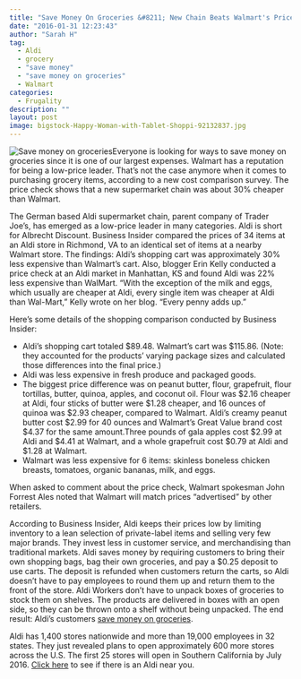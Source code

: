 ```yaml
---
title: "Save Money On Groceries &#8211; New Chain Beats Walmart's Prices"
date: "2016-01-31 12:23:43"
author: "Sarah H"
tag:
  - Aldi
  - grocery
  - "save money"
  - "save money on groceries"
  - Walmart
categories:
  - Frugality
description: ""
layout: post
image: bigstock-Happy-Woman-with-Tablet-Shoppi-92132837.jpg
---
```


![Save money on groceries](http://moderntips.com/wp-content/uploads/2016/01/bigstock-Happy-young-woman-with-grocery-114856625-1024x512.jpg)Everyone is looking for ways to save money on groceries since it is one of our largest expenses. Walmart has a reputation for being a low-price leader. That’s not the case anymore when it comes to purchasing grocery items, according to a new cost comparison survey. The price check shows that a new supermarket chain was about 30% cheaper than Walmart.

The German based Aldi supermarket chain, parent company of Trader Joe’s, has emerged as a low-price leader in many categories. Aldi is short for Albrecht Discount. Business Insider compared the prices of 34 items at an Aldi store in Richmond, VA to an identical set of items at a nearby Walmart store. The findings: Aldi’s shopping cart was approximately 30% less expensive than Walmart’s cart. Also, blogger Erin Kelly conducted a price check at an Aldi market in Manhattan, KS and found Aldi was 22% less expensive than WalMart. “With the exception of the milk and eggs, which usually are cheaper at Aldi, every single item was cheaper at Aldi than Wal-Mart,” Kelly wrote on her blog. “Every penny adds up.”

Here’s some details of the shopping comparison conducted by Business Insider:

- Aldi’s shopping cart totaled $89.48. Walmart’s cart was $115.86. (Note: they accounted for the products’ varying package sizes and calculated those differences into the final price.)
- Aldi was less expensive in fresh produce and packaged goods.
- The biggest price difference was on peanut butter, flour, grapefruit, flour tortillas, butter, quinoa, apples, and coconut oil. Flour was $2.16 cheaper at Aldi, four sticks of butter were $1.28 cheaper, and 16 ounces of quinoa was $2.93 cheaper, compared to Walmart. Aldi’s creamy peanut butter cost $2.99 for 40 ounces and Walmart’s Great Value brand cost $4.37 for the same amount.Three pounds of gala apples cost $2.99 at Aldi and $4.41 at Walmart, and a whole grapefruit cost $0.79 at Aldi and $1.28 at Walmart.
- Walmart was less expensive for 6 items: skinless boneless chicken breasts, tomatoes, organic bananas, milk, and eggs.

When asked to comment about the price check, Walmart spokesman John Forrest Ales noted that Walmart will match prices “advertised” by other retailers.

According to Business Insider, Aldi keeps their prices low by limiting inventory to a lean selection of private-label items and selling very few major brands. They invest less in customer service, and merchandising than traditional markets. Aldi saves money by requiring customers to bring their own shopping bags, bag their own groceries, and pay a $0.25 deposit to use carts. The deposit is refunded when customers return the carts, so Aldi doesn’t have to pay employees to round them up and return them to the front of the store. Aldi Workers don’t have to unpack boxes of groceries to stock them on shelves. The products are delivered in boxes with an open side, so they can be thrown onto a shelf without being unpacked. The end result: Aldi’s customers [save money on groceries](/16-smartphone-apps-that-pay-you).

Aldi has 1,400 stores nationwide and more than 19,000 employees in 32 states. They just revealed plans to open approximately 600 more stores across the U.S. The first 25 stores will open in Southern California by July 2016. [ Click here](http://storelocator.aldi.us/Presentation/AldiSued/en-us/Start) to see if there is an Aldi near you.

